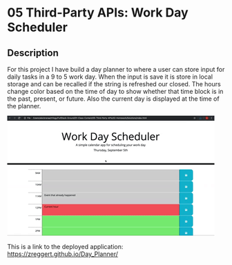 # 05 Third-Party APIs: Work Day Scheduler

## Description

For this project I have build a day planner to where a user can store input for daily tasks in a 9 to 5 work day. When the input is save it is store in local storage and can be recalled if the string is refreshed our closed. The hours change color based on the time of day to show whether that time block is in the past, present, or future. Also the current day is displayed at the time of the planner.

![snapshot of the day planner](./assets/05-third-party-apis-homework-demo.gif)

This is a link to the deployed application:
https://zreggert.github.io/Day_Planner/ 
